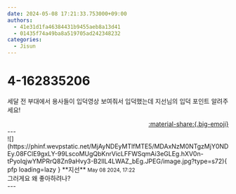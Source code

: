 ```yaml
---
date: 2024-05-08 17:21:33.753000+09:00
authors:
  - 41e31d1fa46384431b9455aeb8a13d41
  - 01435f74a49ba8a519705ad242348232
categories:
  - Jisun
---
```


# 4-162835206

<div class="post-container" markdown="1">
<div class="content-container md-sidebar__scrollwrap" markdown="1">

세달 전 부대에서 용사들이 입덕영상 보여줘서 입덕했는데 지선님의 입덕 포인트 알려주세요!

</div>
</div>

<div style="text-align: right;" markdown="1">
<a href="https://weverse.io/fromis9/fanpost/4-162835206" style="text-align: right;">:material-share:{.big-emoji}</a>
</div>
---

<div class="comments-container md-sidebar__scrollwrap" markdown="1">
<div class="comment" markdown="1">
<div class='id-container' markdown="1">
![](https://phinf.wevpstatic.net/MjAyNDEyMTlfMTE5/MDAxNzM0NTgzMjY0NDEy.08FClE9gxLY-99LscoMUgQbKnrVicLFFWSqmAi3eGLEg.hXV0n-tPyoIqjwYMPRrQ8Zn9aHvy3-B2llL4LWAZ_bEg.JPEG/image.jpg?type=s72){ pfp loading=lazy }
**<span class="artist">지선</span>** <small>May 08 2024, 17:22</small><br>
</div>
<div class='comment-body' markdown="1">
그러게요 왜 좋아하려나?
</div>
</div>
</div>
---
